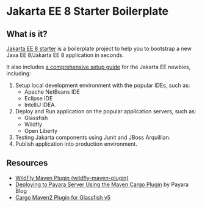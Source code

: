 #  Jakarta EE 8 Starter Boilerplate 

## What is it?

 [Jakarta EE 8 starter](https://github.com/hantsy/jakartaee8-starter) is a boilerplate project to help you to bootstrap a new  Java EE 8/Jakarta EE 8 application in seconds.

It also includes [a comprehensive setup guide](./docs/README.md) for the Jakarta EE newbies, including:

1. Setup local development environment with the popular IDEs, such as:
   * Apache NetBeans IDE
   * Eclipse IDE
   * IntelliJ IDEA.
2. Deploy and Run application on the popular application servers, such as:
   * Glassfish
   * Wildfly
   * Open Liberty
3. Testing Jakarta components using Junit and JBoss Arquillian.
4. Publish application into production environment.

 


## Resources 

* [WildFly Maven Plugin (wildfly-maven-plugin)](https://docs.jboss.org/wildfly/plugins/maven/latest/index.html)
* [Deploying to Payara Server Using the Maven Cargo Plugin](https://blog.payara.fish/deploying-to-payara-server-using-the-maven-cargo-plugin)  by Payara Blog
* [Cargo Maven2 Plugin for Glassfish v5](https://codehaus-cargo.github.io/cargo/GlassFish+5.x.html)